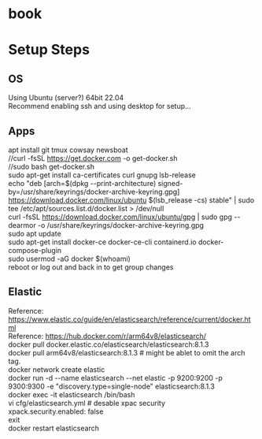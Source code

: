 # book

# Setup Steps
## OS
Using Ubuntu (server?) 64bit 22.04  
Recommend enabling ssh and using desktop for setup...  
  
## Apps
apt install git tmux cowsay newsboat  
//curl -fsSL https://get.docker.com -o get-docker.sh  
//sudo bash get-docker.sh  
sudo apt-get install ca-certificates curl gnupg lsb-release  
echo "deb [arch=$(dpkg --print-architecture) signed-by=/usr/share/keyrings/docker-archive-keyring.gpg] https://download.docker.com/linux/ubuntu $(lsb_release -cs) stable" | sudo tee /etc/apt/sources.list.d/docker.list > /dev/null  
curl -fsSL https://download.docker.com/linux/ubuntu/gpg | sudo gpg --dearmor -o /usr/share/keyrings/docker-archive-keyring.gpg  
sudo apt update  
sudo apt-get install docker-ce docker-ce-cli containerd.io docker-compose-plugin  
sudo usermod -aG docker $(whoami)  
reboot or log out and back in to get group changes  
  
## Elastic
Reference: https://www.elastic.co/guide/en/elasticsearch/reference/current/docker.html  
Reference: https://hub.docker.com/r/arm64v8/elasticsearch/  
docker pull docker.elastic.co/elasticsearch/elasticsearch:8.1.3  
docker pull arm64v8/elasticsearch:8.1.3 # might be ablet to omit the arch tag.  
docker network create elastic  
docker run -d --name elasticsearch --net elastic -p 9200:9200 -p 9300:9300 -e "discovery.type=single-node" elasticsearch:8.1.3  
docker exec -it elasticsearch /bin/bash  
vi cfg/elasticsearch.yml # desable xpac security  
xpack.security.enabled: false  
exit  
docker restart elasticsearch  

